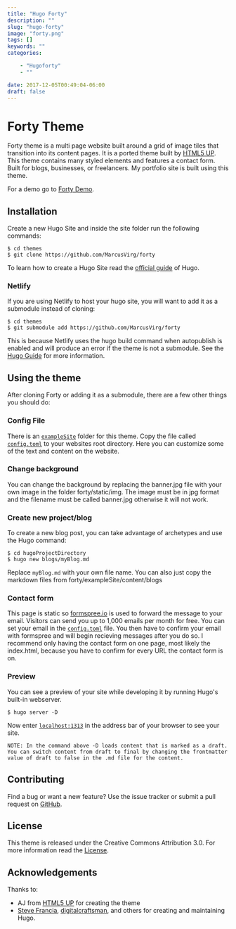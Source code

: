 ```yaml
---
title: "Hugo Forty"
description: ""
slug: "hugo-forty"
image: "forty.png"
tags: []
keywords: ""
categories:

    - "Hugoforty"
    - ""

date: 2017-12-05T00:49:04-06:00
draft: false
---
```

# Forty Theme

Forty theme is a multi page website built around a grid of image tiles that transition into its content pages. It is a ported theme built by [HTML5 UP](https://html5up.net/). This theme contains many styled elements and features a contact form. Built for blogs, businesses, or freelancers. My portfolio site is built using this theme.

For a demo go to [Forty Demo](https://html5up.net/uploads/demos/forty/).

## Installation

Create a new Hugo Site and inside the site folder run the following commands:

    $ cd themes
    $ git clone https://github.com/MarcusVirg/forty

To learn how to create a Hugo Site read the [official guide](//gohugo.io/overview/installing/) of Hugo.

### Netlify

If you are using Netlify to host your hugo site, you will want to add it as a submodule instead of cloning:

    $ cd themes
    $ git submodule add https://github.com/MarcusVirg/forty

This is because Netlify uses the hugo build command when autopublish is enabled and will produce an error if the theme is not a submodule. See the [Hugo Guide](https://gohugo.io/hosting-and-deployment/hosting-on-netlify/#use-hugo-themes-with-netlify) for more information.

## Using the theme

After cloning Forty or adding it as a submodule, there are a few other things you should do:

### Config File

There is an [`exampleSite`](//github.com/MarcusVirg/forty/tree/master/exampleSite) folder for this theme. Copy the file called [`config.toml`](//github.com/MarcusVirg/forty/blob/master/exampleSite/config.toml) to your websites root directory.
Here you can customize some of the text and content on the website.

### Change background

You can change the background by replacing the banner.jpg file with your own image in the folder forty/static/img. The image must be in jpg format and the filename must be called banner.jpg otherwise it will not work.

### Create new project/blog

To create a new blog post, you can take advantage of archetypes and use the Hugo command:

    $ cd hugoProjectDirectory
    $ hugo new blogs/myBlog.md

Replace `myBlog.md` with your own file name. You can also just copy the markdown files from forty/exampleSite/content/blogs

### Contact form

This page is static so [formspree.io](https://formspree.io/) is used to forward the message to your email. Visitors can send you up to 1,000 emails per month for free.
You can set your email in the [`config.toml`](//github.com/MarcusVirg/forty/blob/master/exampleSite/config.toml) file. You then have to confirm your email with formspree and will begin recieving messages after you do so. I recommend only having the contact form on one page, most likely the index.html, because you have to confirm for every URL the contact form is on.

### Preview

You can see a preview of your site while developing it by running Hugo's built-in webserver.

    $ hugo server -D

Now enter [`localhost:1313`](http://localhost:1313/) in the address bar of your browser to see your site.

`NOTE: In the command above -D loads content that is marked as a draft. You can switch content from draft to final by changing the frontmatter value of draft to false in the .md file for the content.`

## Contributing

Find a bug or want a new feature? Use the issue tracker or submit a pull request on [GitHub](https://github.com/MarcusVirg/forty).

## License

This theme is released under the Creative Commons Attribution 3.0.
For more information read the [License](//github.com/MarcusVirg/forty/blob/master/LICENSE.md).

## Acknowledgements

Thanks to:

- AJ from [HTML5 UP](https://html5up.net/) for creating the theme
- [Steve Francia](//github.com/spf13), [digitalcraftsman](//github.com/digitalcraftsman), and others for creating and maintaining Hugo.